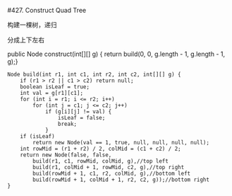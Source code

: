 #427. Construct Quad Tree

构建一棵树，递归

分成上下左右

public Node construct(int[][] g) { return build(0, 0, g.length - 1, g.length - 1, g);}

    Node build(int r1, int c1, int r2, int c2, int[][] g) {
        if (r1 > r2 || c1 > c2) return null;
        boolean isLeaf = true;
        int val = g[r1][c1];
        for (int i = r1; i <= r2; i++)
            for (int j = c1; j <= c2; j++)
                if (g[i][j] != val) {
                    isLeaf = false;
                    break;
                }
        if (isLeaf)
            return new Node(val == 1, true, null, null, null, null);
        int rowMid = (r1 + r2) / 2, colMid = (c1 + c2) / 2;
        return new Node(false, false,
            build(r1, c1, rowMid, colMid, g),//top left 
            build(r1, colMid + 1, rowMid, c2, g),//top right
            build(rowMid + 1, c1, r2, colMid, g),//bottom left 
            build(rowMid + 1, colMid + 1, r2, c2, g));//bottom right
    }